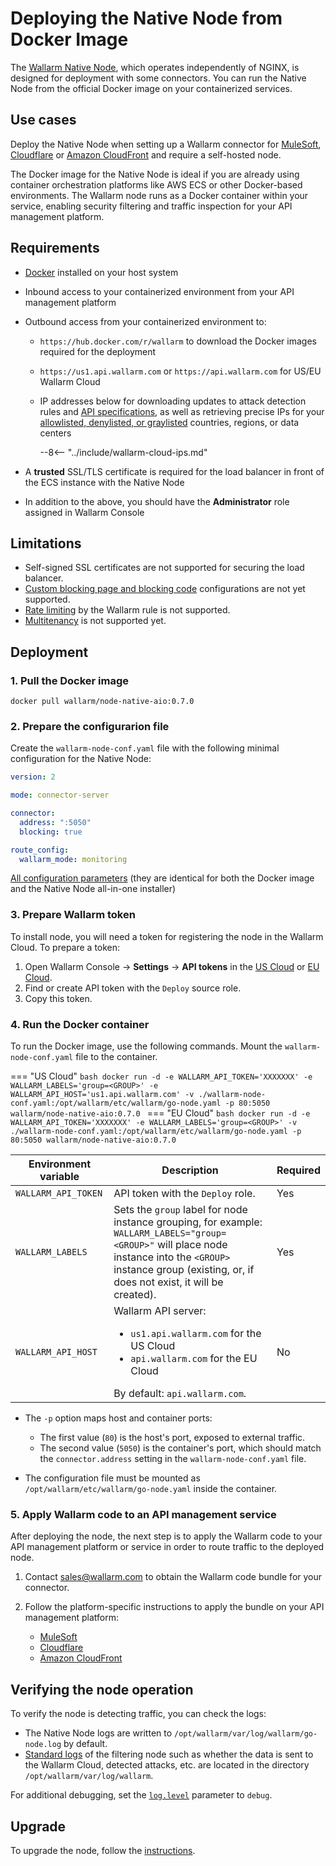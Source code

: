 [api-spec-enforcement-docs]:             ../../api-specification-enforcement/overview.md
[ip-list-docs]:                          ../../user-guides/ip-lists/overview.md
[ptrav-attack-docs]:                     ../../attacks-vulns-list.md#path-traversal
[attacks-in-ui-image]:                   ../../images/admin-guides/test-attacks-quickstart.png
[filtration-mode-docs]:                  ../../admin-en/configure-wallarm-mode.md
[se-connector-setup-img]:                ../../images/waf-installation/se-connector-setup.png
[ip-list-docs]:                          ../../user-guides/ip-lists/overview.md
[api-token]:                             ../../user-guides/settings/api-tokens.md
[api-spec-enforcement-docs]:             ../../api-specification-enforcement/overview.md
[self-hosted-connector-node-helm-conf]:  ../connectors/self-hosted-node-conf/helm-chart.md

# Deploying the Native Node from Docker Image

The [Wallarm Native Node](../nginx-native-node-internals.md), which operates independently of NGINX, is designed for deployment with some connectors. You can run the Native Node from the official Docker image on your containerized services.

## Use cases

Deploy the Native Node when setting up a Wallarm connector for [MuleSoft](../connectors/mulesoft.md), [Cloudflare](../connectors/cloudflare.md) or [Amazon CloudFront](../connectors/aws-lambda.md) and require a self-hosted node.

The Docker image for the Native Node is ideal if you are already using container orchestration platforms like AWS ECS or other Docker-based environments. The Wallarm node runs as a Docker container within your service, enabling security filtering and traffic inspection for your API management platform.

## Requirements

* [Docker](https://docs.docker.com/engine/install/) installed on your host system
* Inbound access to your containerized environment from your API management platform
* Outbound access from your containerized environment to:

    * `https://hub.docker.com/r/wallarm` to download the Docker images required for the deployment
    * `https://us1.api.wallarm.com` or `https://api.wallarm.com` for US/EU Wallarm Cloud
    * IP addresses below for downloading updates to attack detection rules and [API specifications][api-spec-enforcement-docs], as well as retrieving precise IPs for your [allowlisted, denylisted, or graylisted][ip-list-docs] countries, regions, or data centers

        --8<-- "../include/wallarm-cloud-ips.md"
* A **trusted** SSL/TLS certificate is required for the load balancer in front of the ECS instance with the Native Node
* In addition to the above, you should have the **Administrator** role assigned in Wallarm Console

## Limitations

* Self-signed SSL certificates are not supported for securing the load balancer.
* [Custom blocking page and blocking code](../../admin-en/configuration-guides/configure-block-page-and-code.md) configurations are not yet supported.
* [Rate limiting](../../user-guides/rules/rate-limiting.md) by the Wallarm rule is not supported.
* [Multitenancy](../multi-tenant/overview.md) is not supported yet.

## Deployment

### 1. Pull the Docker image

```
docker pull wallarm/node-native-aio:0.7.0
```

### 2. Prepare the configurarion file

Create the `wallarm-node-conf.yaml` file with the following minimal configuration for the Native Node:

```yaml
version: 2

mode: connector-server

connector:
  address: ":5050"
  blocking: true

route_config:
  wallarm_mode: monitoring
```

[All configuration parameters](all-in-one-conf.md) (they are identical for both the Docker image and the Native Node all-in-one installer)

### 3. Prepare Wallarm token

To install node, you will need a token for registering the node in the Wallarm Cloud. To prepare a token:

1. Open Wallarm Console → **Settings** → **API tokens** in the [US Cloud](https://us1.my.wallarm.com/settings/api-tokens) or [EU Cloud](https://my.wallarm.com/settings/api-tokens).
1. Find or create API token with the `Deploy` source role.
1. Copy this token.

### 4. Run the Docker container

To run the Docker image, use the following commands. Mount the `wallarm-node-conf.yaml` file to the container.

=== "US Cloud"
    ```bash
    docker run -d -e WALLARM_API_TOKEN='XXXXXXX' -e WALLARM_LABELS='group=<GROUP>' -e WALLARM_API_HOST='us1.api.wallarm.com' -v ./wallarm-node-conf.yaml:/opt/wallarm/etc/wallarm/go-node.yaml -p 80:5050 wallarm/node-native-aio:0.7.0
    ```
=== "EU Cloud"
    ```bash
    docker run -d -e WALLARM_API_TOKEN='XXXXXXX' -e WALLARM_LABELS='group=<GROUP>' -v ./wallarm-node-conf.yaml:/opt/wallarm/etc/wallarm/go-node.yaml -p 80:5050 wallarm/node-native-aio:0.7.0
    ```

Environment variable | Description| Required
--- | ---- | ----
`WALLARM_API_TOKEN` | API token with the `Deploy` role. | Yes
`WALLARM_LABELS` | Sets the `group` label for node instance grouping, for example:<br>`WALLARM_LABELS="group=<GROUP>"` will place node instance into the `<GROUP>` instance group (existing, or, if does not exist, it will be created). | Yes
`WALLARM_API_HOST` | Wallarm API server:<ul><li>`us1.api.wallarm.com` for the US Cloud</li><li>`api.wallarm.com` for the EU Cloud</li></ul>By default: `api.wallarm.com`. | No

* The `-p` option maps host and container ports:

    * The first value (`80`) is the host's port, exposed to external traffic.
    * The second value (`5050`) is the container's port, which should match the `connector.address` setting in the `wallarm-node-conf.yaml` file.
* The configuration file must be mounted as `/opt/wallarm/etc/wallarm/go-node.yaml` inside the container.

### 5. Apply Wallarm code to an API management service

After deploying the node, the next step is to apply the Wallarm code to your API management platform or service in order to route traffic to the deployed node.

1. Contact sales@wallarm.com to obtain the Wallarm code bundle for your connector.
1. Follow the platform-specific instructions to apply the bundle on your API management platform:

    * [MuleSoft](../connectors/mulesoft.md#2-obtain-and-upload-the-wallarm-policy-to-mulesoft-exchange)
    * [Cloudflare](../connectors/cloudflare.md#2-obtain-and-deploy-the-wallarm-worker-code)
    * [Amazon CloudFront](../connectors/aws-lambda.md#2-obtain-and-deploy-the-wallarm-lambdaedge-functions)

## Verifying the node operation

To verify the node is detecting traffic, you can check the logs:

* The Native Node logs are written to `/opt/wallarm/var/log/wallarm/go-node.log` by default.
* [Standard logs](../../admin-en/configure-logging.md) of the filtering node such as whether the data is sent to the Wallarm Cloud, detected attacks, etc. are located in the directory `/opt/wallarm/var/log/wallarm`.

For additional debugging, set the [`log.level`](all-in-one-conf.md#loglevel) parameter to `debug`.

## Upgrade

To upgrade the node, follow the [instructions](../../updating-migrating/native-node/docker-image.md).

